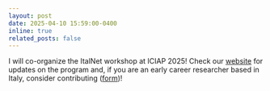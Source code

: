 ```yaml
---
layout: post
date: 2025-04-10 15:59:00-0400
inline: true
related_posts: false
---
```


I will co-organize the <bf>ItalNet</bf> workshop at ICIAP 2025! Check our <a href="https://sites.google.com/view/italnet25/home">website</a> for updates on the program and, if you are an early career researcher based in Italy, consider contributing (<a href="https://forms.gle/NbweB9V5suT6KFeg6">form</a>)!
